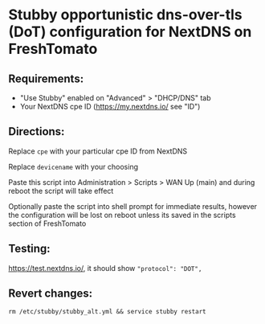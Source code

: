 # Stubby opportunistic dns-over-tls (DoT) configuration for NextDNS on FreshTomato

## Requirements:
* "Use Stubby" enabled on "Advanced" > "DHCP/DNS" tab
* Your NextDNS cpe ID (https://my.nextdns.io/ see "ID")

## Directions:
Replace `cpe` with your particular cpe ID from NextDNS

Replace `devicename` with your choosing

Paste this script into Administration > Scripts > WAN Up (main) and during reboot the script will take effect

Optionally paste the script into shell prompt for immediate results, however the configuration will be lost on reboot unless its saved in the scripts section of FreshTomato

## Testing:
https://test.nextdns.io/, it should show `"protocol": "DOT",`

## Revert changes:
`rm /etc/stubby/stubby_alt.yml && service stubby restart`
